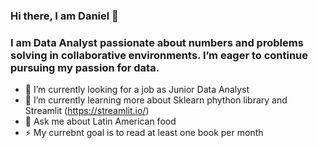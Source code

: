 ### Hi there, I am Daniel 👋

### I am Data Analyst passionate about numbers and problems solving in collaborative environments. I’m eager to continue pursuing my passion for data.

- 🔭 I’m currently looking for a job as Junior Data Analyst
- 🌱 I’m currently learning more about Sklearn phython library and Streamlit (https://streamlit.io/)
- 💬 Ask me about Latin American food
- ⚡ My currebnt goal is to read at least one book per month 

<!--
**DanielRianos/DanielRianos** is a ✨ _special_ ✨ repository because its `README.md` (this file) appears on your GitHub profile.

Here are some ideas to get you started:

- 🔭 I’m currently working on ...
- 🌱 I’m currently learning ...
- 👯 I’m looking to collaborate on ...
- 🤔 I’m looking for help with ...
- 💬 Ask me about ...I am Data Analyst 
- 📫 How to reach me: ...
- 😄 Pronouns: ...
- ⚡ Fun fact: ...
-->
